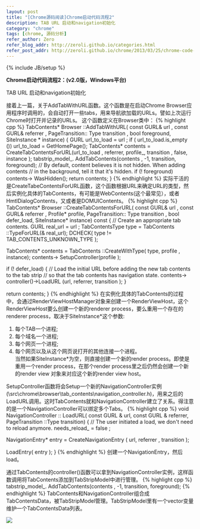 ```yaml
---
layout: post
title: "[Chrome源码阅读]Chrome启动代码流程2"
description: TAB URL 启动和navigation初始化
category: "chrome"
tags: [chrome, 源码分析]
refer_author: Zero
refer_blog_addr: http://zeroli.github.io/categories.html
refer_post_addr: http://zeroli.github.io/chrome/2013/03/25/chrome-code-launch-procedure2/
---
```

{% include JB/setup %}

**Chrome启动代码流程2：(v2.0版，Windows平台)**

TAB URL 启动和navigation初始化

接着上一篇，关于AddTabWithURL函数。这个函数是在启动Chrome Browser应用程序时调用的，会自动打开一些tabs，用来导航欲加载的URLs。譬如上次运行Chrome时打开并记录的URLs。
这个函数定义在Browser类中：
{% highlight cpp %}
TabContents* Browser ::AddTabWithURL(
    const GURL& url , const GURL& referrer , PageTransition:: Type transition ,
    bool foreground, SiteInstance * instance) 
{
  GURL url_to_load = url ;
  if ( url_to_load.is_empty ())
    url_to_load = GetHomePage();
  TabContents* contents =
      CreateTabContentsForURL(url_to_load , referrer, profile_, transition ,
                              false, instance );
  tabstrip_model_. AddTabContents(contents , -1, transition, foreground);
  // By default, content believes it is not hidden.  When adding contents
  // in the background, tell it that it's hidden.
  if (! foreground)
    contents-> WasHidden();
  return contents;
}
{% endhighlight %}
实际干活的是CreateTabeContentsForURL函数，这个函数根据URL来确定URL的类型，然后实例化具体的TabContents，有可能是WebContents(这个最常见），或者HmtlDialogContents，又或者是DOMUIContents。
{% highlight cpp %}
TabContents* Browser ::CreateTabContentsForURL(
    const GURL& url , const GURL& referrer , Profile* profile,
    PageTransition:: Type transition , bool defer_load,
    SiteInstance* instance) const {
  // Create an appropriate tab contents.
  GURL real_url = url ;
  TabContentsType type = TabContents ::TypeForURL(& real_url);
  DCHECK( type != TAB_CONTENTS_UNKNOWN_TYPE );

  TabContents* contents = TabContents ::CreateWithType( type, profile , instance);
  contents-> SetupController(profile );

  if (! defer_load) {
    // Load the initial URL before adding the new tab contents to the tab strip
    // so that the tab contents has navigation state.
    contents-> controller()->LoadURL (url, referrer, transition );
  }

  return contents;
}
{% endhighlight %}
在实例化具体的TabContents的过程中，会通过RenderViewHostManager对象来创建一个RenderViewHost，这个RenderViewHost要么创建一个新的renderer process，要么重用一个存在的renderer process，取决于SiteInstance\*这个参数:   
1) 每个TAB一个进程;  
2) 每个域名一个进程;  
3) 每个网页一个进程;  
4) 每个网页以及从这个网页说打开的其他连接一个进程。  
当然如果SiteInstance\*为空，则直接创建一个新的render process。即使是重用一个render process，在那个render process里之后仍然会创建一个新的render view 对象来对应这个新的render view host。

SetupController函数将会Setup一个新的NavigationController实例(\src\chrome\browser\tab_contents\navigation_controller.h)，用来之后的LoadURL调用。这时TabContents就和NavigationController建立了关系。得注意的是一个NavigationController可以绑定多个Tabs。
{% highlight cpp %}
void NavigationController :: LoadURL( const GURL & url, const GURL & referrer,
                                   PageTransition ::Type transition) {
  // The user initiated a load, we don't need to reload anymore.
  needs_reload_ = false ;

  NavigationEntry* entry = CreateNavigationEntry ( url, referrer , transition );

  LoadEntry( entry );
}
{% endhighlight %}
创建一个NavigationEntry，然后load。

通过TabContents的controller()函数可以拿到NavigationController实例，这样函数调用将TabContents添加到TabStripModel中进行管理。
{% highlight cpp %}
tabstrip_model_. AddTabContents(contents , -1, transition, foreground);
{% endhighlight %}
TabContents和NavigationController组合成TabContentsData，被TabStripModel管理。TabStripModel里有一个vector变量维护一个TabContentsData列表。

![](/assets/image/1345622242_9385.png)
